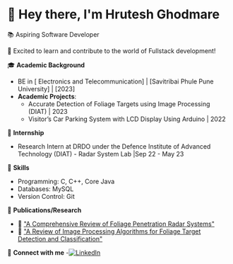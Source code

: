 
# 👋 Hey there, I'm **Hrutesh Ghodmare**

📚 Aspiring Software Developer 

🚀 Excited to learn and contribute to the world of Fullstack development!

🎓 **Academic Background**
- BE in [ Electronics and Telecommunication] | [Savitribai Phule Pune University] | [2023]
- **Academic Projects**:
  - Accurate Detection of Foliage Targets using Image Processing (DIAT) | 2023
  - Visitor’s Car Parking System with LCD Display Using Arduino | 2022

🧪 **Internship**
- Research Intern at DRDO under the Defence Institute of Advanced Technology (DIAT) - Radar System Lab |Sep 22 - May 23

💼 **Skills**
- Programming: C, C++, Core Java
- Databases: MySQL
- Version Control: Git

📖 **Publications/Research**
- 📝 ["A Comprehensive Review of Foliage Penetration Radar Systems"](https://www.researchpublish.com/papers/a-comprehensive-review-on-foliage-penetration-radar-systems)
- 📝 ["A Review of Image Processing Algorithms for Foliage Target Detection and Classification"](https://www.researchpublish.com/papers/a-review-on-image-processing-algorithm-for-foliage-target-detection-and-classification)

🔗 **Connect with me**
-[![LinkedIn](https://img.shields.io/badge/LinkedIn-Connect-blue?style=flat-square&logo=LinkedIn&logoColor=white)](http://www.linkedin.com/in/hrutesh-ghodmare-5aa44521b)


